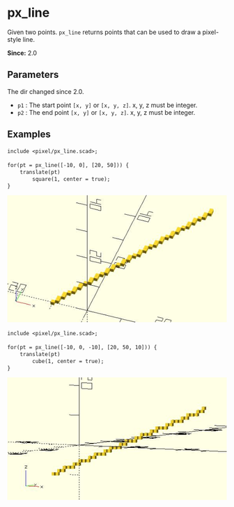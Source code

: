 # px_line

Given two points. `px_line` returns points that can be used to draw a pixel-style line.

**Since:** 2.0

## Parameters

The dir changed since 2.0. 

- `p1` : The start point `[x, y]` or `[x, y, z]`. x, y, z must be integer.
- `p2` : The end point `[x, y]` or `[x, y, z]`. x, y, z must be integer.

## Examples

	include <pixel/px_line.scad>;

	for(pt = px_line([-10, 0], [20, 50])) {
		translate(pt) 
			square(1, center = true);
	}

![px_line](images/lib2-px_line-1.JPG)

	include <pixel/px_line.scad>;

	for(pt = px_line([-10, 0, -10], [20, 50, 10])) {
		translate(pt) 
			cube(1, center = true);
	}

![px_line](images/lib2-px_line-2.JPG)

